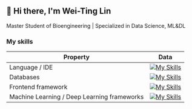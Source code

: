 ## 👋 Hi there, I'm Wei-Ting Lin

Master Student of Bioengineering | Specialized in Data Science, ML&DL



### My skills

| Property                                  | Data                                           |
|-------------------------------------------|------------------------------------------------|
| Language / IDE                            | [![My Skills](https://skillicons.dev/icons?i=js,py,r)](https://skillicons.dev)                                  |
| Databases                                 | [![My Skills](https://skillicons.dev/icons?i=mysql,mongodb)](https://skillicons.dev)                                      |
| Frontend framework                         |[![My Skills](https://skillicons.dev/icons?i=angular,vue)](https://skillicons.dev)                                  |
| Machine Learning / Deep Learning frameworks|[![My Skills](https://skillicons.dev/icons?i=tensorflow,pytorch)](https://skillicons.dev) |

